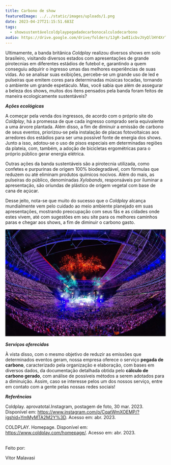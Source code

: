 ```yaml
---
title: Carbono de show
featuredImage: ../../static/images/uploads/1.png
date: 2023-04-27T21:15:51.683Z
tags:
  - showsustentávelcoldplaypegadadecarbonocalculodecarbono
audio: https://drive.google.com/drive/folders/1JgR-1w8IicbvJVyQllHY4XrTNzHfJjHr?usp=sharing
---
```

Ultimamente, a banda britânica *Coldplay* realizou diversos shows em solo brasileiro, visitando diversos estados com apresentações de grande pirotecnias em diferentes estádios de futebol e, garantindo a quem conseguiu adquirir o ingresso umas das melhores experiências de suas vidas. Ao se analisar suas exibições, percebe-se um grande uso de led e pulseiras que emitem cores para determinadas músicas tocadas, tornando o ambiente um grande espetáculo. Mas, você sabia que além de assegurar a beleza dos shows, muitos dos itens pensados pela banda foram feitos de maneira ecologicamente sustentáveis?

***Ações ecológicas***

A começar pela venda dos ingressos, de acordo com o próprio site do *Coldplay*, há a promessa de que cada ingresso comprado seria equivalente a uma árvore plantada. Além disso, a fim de diminuir a emissão de carbono de seus eventos, priorizou-se pela instalação de placas fotovoltaicas aos arredores dos estádios para ser uma possível fonte de energia dos shows. Junto a isso, adotou-se o uso de pisos especiais em determinadas regiões da plateia, com, também, a adoção de bicicletas ergométricas para o próprio público gerar energia elétrica.

Outras ações da banda sustentáveis são a pirotecnia utilizada, como confetes e purpurinas de origem 100% biodegradável, com fórmulas que reduzem ou até eliminam produtos químicos nocivos. Além do mais, as pulseiras do público, denominadas *Xylobands*, responsáveis por iluminar a apresentação, são oriundas de plástico de origem vegetal com base de cana de açúcar.

Desse jeito, nota-se que muito do sucesso que o *Coldplay* alcança mundialmente vem pelo cuidado ao meio ambiente planejado em suas apresentações, mostrando preocupação com seus fãs e as cidades onde estes vivem, até com sugestões em seu site para os melhores caminhos paras e chegar aos shows, a fim de diminuir o carbono gasto.



![Imagem tiradas em um dos shows realizados em São Paulo](../../static/images/uploads/cold-play.jpg "Imagem tiradas em um dos shows realizados em São Paulo")

***S﻿erviços oferecidos***

À vista disso, com o mesmo objetivo de reduzir as emissões que determinados eventos geram, nossa empresa oferece o serviço **pegada de carbono**, caracterizado pela organização e elaboração, com bases em diversos dados, da documentação detalhada obtida pelo **cálculo de carbono gerado**, com análise de possíveis métodos a serem adotados para a diminuição. Assim, caso se interesse pelos um dos nossos serviço, entre em contato com a gente pelas nossas redes sociais!

***R﻿eferências***

Coldplay. aprovatotal.Instagram, postagem de foto, 30 mar. 2023. Disponível em: <https://www.instagram.com/p/CqatWmXOEMP/?igshid=YmMyMTA2M2Y%3D>. Acesso em: abr. 2023.

COLDPLAY. Homepage. Disponível em: <https://www.coldplay.com/homepage/>. Acesso em: abr. 2023.

\
F﻿eito por:

V﻿itor Malavasi